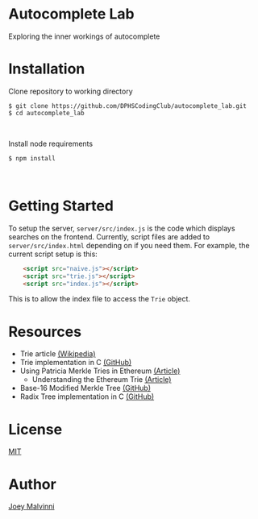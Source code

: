# Autocomplete Lab
Exploring the inner workings of autocomplete

# Installation

Clone repository to working directory
```console
$ git clone https://github.com/DPHSCodingClub/autocomplete_lab.git
$ cd autocomplete_lab
```
<br>

Install node requirements

```console
$ npm install
```

<br>


# Getting Started

To setup the server, `server/src/index.js` is the code which displays searches on the frontend. Currently, script files are added to `server/src/index.html` depending on if you need them. For example, the current script setup is this:

```html
    <script src="naive.js"></script>
    <script src="trie.js"></script>
    <script src="index.js"></script>
```

This is to allow the index file to access the `Trie` object.

# Resources

- Trie article [(Wikipedia)](https://en.wikipedia.org/wiki/Trie)
- Trie implementation in C [(GitHub)](https://github.com/dcjones/hat-trie)
- Using Patricia Merkle Tries in Ethereum [(Article)](https://ethereum.org/developers/docs/data-structures-and-encoding/patricia-merkle-trie)
    - Understanding the Ethereum Trie [(Article)](https://easythereentropy.wordpress.com/2014/06/04/understanding-the-ethereum-trie/)
- Base-16 Modified Merkle Tree [(GitHub)](https://github.com/paritytech/trie)
- Radix Tree implementation in C [(GitHub)](https://github.com/antirez/rax)


# License
[MIT](LICENSE)

# Author
[Joey Malvinni](https://github.com/joeymalvinni)

